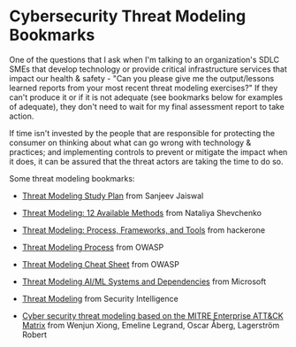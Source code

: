 # **Cybersecurity Threat Modeling Bookmarks**

One of the questions that I ask when I'm talking to an organization's SDLC SMEs that develop technology or provide critical infrastructure services that impact our health & safety - "Can you please give me the output/lessons learned reports from your most recent threat modeling exercises?" If they can't produce it or if it is not adequate (see bookmarks below for examples of adequate), they don't need to wait for my final assessment report to take action.

If time isn't invested by the people that are responsible for protecting the consumer on thinking about what can go wrong with technology & practices; and implementing controls to prevent or mitigate the impact when it does, it can be assured that the threat actors are taking the time to do so.

Some threat modeling bookmarks:

* [Threat Modeling Study Plan](https://github.com/jassics/security-study-plan/blob/main/threat-modeling-study-plan.md) from Sanjeev Jaiswal
  
* [Threat Modeling: 12 Available Methods](https://insights.sei.cmu.edu/blog/threat-modeling-12-available-methods/) from Nataliya Shevchenko
  
* [Threat Modeling: Process, Frameworks, and Tools](https://www.hackerone.com/knowledge-center/threat-modeling-process-frameworks-and-tools) from hackerone
  
* [Threat Modeling Process](https://owasp.org/www-community/Threat_Modeling_Process) from OWASP
  
* [Threat Modeling Cheat Sheet](https://cheatsheetseries.owasp.org/cheatsheets/Threat_Modeling_Cheat_Sheet.html) from OWASP
  
* [Threat Modeling AI/ML Systems and Dependencies](https://learn.microsoft.com/en-us/security/engineering/threat-modeling-aiml) from Microsoft

* [Threat Modeling](https://securityintelligence.com/tag/threat-modeling/) from Security Intelligence
  
* [Cyber security threat modeling based on the MITRE Enterprise ATT&CK Matrix](https://www.researchgate.net/publication/352522645_Cyber_security_threat_modeling_based_on_the_MITRE_Enterprise_ATTCK_Matrix) from Wenjun Xiong, Emeline Legrand, Oscar Åberg, Lagerström Robert
